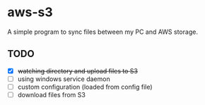 # aws-s3

A simple program to sync files between my PC and AWS storage.

## TODO

- [x] ~~watching directory and upload files to S3~~
- [ ] using windows service daemon
- [ ] custom configuration (loaded from config file)
- [ ] download files from S3
